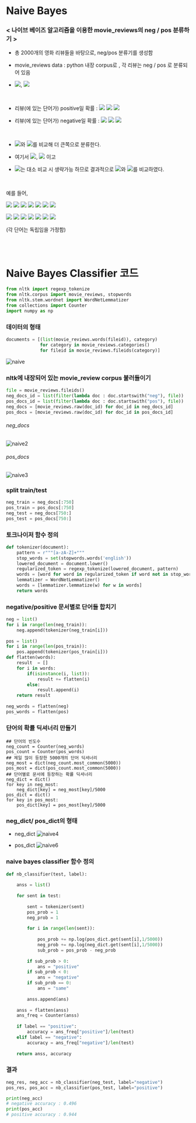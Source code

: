# Naive Bayes 


### < 나이브 베이즈 알고리즘을 이용한 movie_reviews의 neg / pos 분류하기 >


- 총 2000개의 영화 리뷰들을 바탕으로, neg/pos 분류기를 생성함  

- movie_reviews data : python 내장 corpus로 , 각 리뷰는 neg / pos 로 분류되어 있음  

- <img src="https://latex.codecogs.com/svg.latex?\Large&space;N_{pos}=1000">, <img src="https://latex.codecogs.com/svg.latex?\Large&space;N_{neg}=1000">

<br/>

* 리뷰(에 있는 단어가) positive일 확률 : 
<img src="https://latex.codecogs.com/svg.latex?P(pos|words)=P(words|pos)"> <img src="https://latex.codecogs.com/svg.latex?\times"> <img src="https://latex.codecogs.com/svg.latex?P(pos)/P(words)">

* 리뷰(에 있는 단어가) negative일 확률 : 
<img src="https://latex.codecogs.com/svg.latex?P(neg|words)=P(words|neg)"> <img src="https://latex.codecogs.com/svg.latex?\times"> <img src="https://latex.codecogs.com/svg.latex?P(neg)/P(words)">

<br/>

* <img src="https://latex.codecogs.com/svg.latex?P(pos|words)">와 <img src="https://latex.codecogs.com/svg.latex?P(neg|words)">를 비교해 더 큰쪽으로 분류한다.  

* 여기서 <img src="https://latex.codecogs.com/svg.latex?P(pos)=1000/2000=1/2">, <img src="https://latex.codecogs.com/svg.latex?P(neg)=1000/2000=1/2"> 이고  

* <img src="https://latex.codecogs.com/svg.latex?P(words)">는 대소 비교 시 생략가능 하므로 결과적으로 <img src="https://latex.codecogs.com/svg.latex?P(words|pos)">와 <img src="https://latex.codecogs.com/svg.latex?(words|neg)">를 비교하였다.    

<br/>

예를 들어,  

<img src="https://latex.codecogs.com/svg.latex?P(w_1,w_2,\cdot\cdot\cdot,w_n|pos)=P(w_1|pos)"> <img src="https://latex.codecogs.com/svg.latex?\times"> <img src="https://latex.codecogs.com/svg.latex?P(w_2|pos)">
<img src="https://latex.codecogs.com/svg.latex?\times"> <img src="https://latex.codecogs.com/svg.latex?\cdot\cdot\cdot"> <img src="https://latex.codecogs.com/svg.latex?\times"> <img src="https://latex.codecogs.com/svg.latex?P(w_n|pos)">

<img src="https://latex.codecogs.com/svg.latex?P(w_1,w_2,\cdot\cdot\cdot,w_n|neg)=P(w_1|neg)"> <img src="https://latex.codecogs.com/svg.latex?\times"> <img src="https://latex.codecogs.com/svg.latex?P(w_2|neg)">
<img src="https://latex.codecogs.com/svg.latex?\times"> <img src="https://latex.codecogs.com/svg.latex?\cdot\cdot\cdot"> <img src="https://latex.codecogs.com/svg.latex?\times"> <img src="https://latex.codecogs.com/svg.latex?P(w_n|neg)">

(각 단어는 독립임을 가정함)

<br/>
<br/>

# Naive Bayes Classifier 코드


```python
from nltk import regexp_tokenize
from nltk.corpus import movie_reviews, stopwords
from nltk.stem.wordnet import WordNetLemmatizer
from collections import Counter
import numpy as np
```


### 데이터의 형태
```python
documents = [(list(movie_reviews.words(fileid)), category)
             for category in movie_reviews.categories()
             for fileid in movie_reviews.fileids(category)]
```

![naive](https://user-images.githubusercontent.com/37234822/60964731-0e597b80-a34f-11e9-8668-27db0ad1725e.png)



### nltk에 내장되어 있는 movie_review corpus 불러들이기
```python
file = movie_reviews.fileids()
neg_docs_id = list(filter(lambda doc : doc.startswith("neg"), file))
pos_docs_id = list(filter(lambda doc : doc.startswith("pos"), file))
neg_docs = [movie_reviews.raw(doc_id) for doc_id in neg_docs_id]
pos_docs = [movie_reviews.raw(doc_id) for doc_id in pos_docs_id]
```

###### neg_docs
![naive2](https://user-images.githubusercontent.com/37234822/60964778-2e893a80-a34f-11e9-932b-22e97fa36686.png)

###### pos_docs
![naive3](https://user-images.githubusercontent.com/37234822/60964779-2f21d100-a34f-11e9-8231-988a0eacf568.png)


### split train/test

```python
neg_train = neg_docs[:750]
pos_train = pos_docs[:750]
neg_test = neg_docs[750:]
pos_test = pos_docs[750:]
```


### 토크나이저 함수 정의

```python
def tokenizer(document):
    pattern = r"""[a-zA-Z]+"""
    stop_words = set(stopwords.words('english'))
    lowered_document = document.lower()
    regularized_token = regexp_tokenize(lowered_document, pattern)
    words = [word for word in regularized_token if word not in stop_words]
    lemmatizer = WordNetLemmatizer()
    words = [lemmatizer.lemmatize(w) for w in words]
    return words
```


### negative/positive 문서별로 단어들 합치기

```python
neg = list()
for i in range(len(neg_train)):
    neg.append(tokenizer(neg_train[i]))
    
pos = list()
for i in range(len(pos_train)):
    pos.append(tokenizer(pos_train[i]))
def flatten(words):
    result  = []
    for i in words:
        if(isinstance(i, list)):
            result += flatten(i)
        else:
            result.append(i)
    return result
    
neg_words = flatten(neg)
pos_words = flatten(pos)
```


### 단어의 확률 딕셔너리 만들기
```{python, comment=""}
## 단어의 빈도수 
neg_count = Counter(neg_words)
pos_count = Counter(pos_words)
## 제일 많이 등장한 5000개의 단어 딕셔너리
neg_most = dict(neg_count.most_common(5000))
pos_most = dict(pos_count.most_common(5000))
## 단어별로 문서에 등장하는 확률 딕셔너리
neg_dict = dict()
for key in neg_most:
    neg_dict[key] = neg_most[key]/5000
pos_dict = dict()
for key in pos_most:
    pos_dict[key] = pos_most[key]/5000
```


### neg_dict/ pos_dict의 형태

* neg_dict
![naive4](https://user-images.githubusercontent.com/37234822/60964847-5aa4bb80-a34f-11e9-9c92-38d0d4f61c48.png)


* pos_dict
![naive6](https://user-images.githubusercontent.com/37234822/60964848-5aa4bb80-a34f-11e9-8129-245aa0426d7a.png)



### naive bayes classifier 함수 정의
```python
def nb_classifier(test, label):
    
    anss = list()
    
    for sent in test:
        
        sent = tokenizer(sent)
        pos_prob = 1
        neg_prob = 1
        
        for i in range(len(sent)):  
         
            pos_prob += np.log(pos_dict.get(sent[i],1/5000))        
            neg_prob += np.log(neg_dict.get(sent[i],1/5000))
            sub_prob = pos_prob - neg_prob
    
        if sub_prob > 0:
            ans = "positive"
        if sub_prob < 0:
            ans = "negative"
        if sub_prob == 0:
            ans = "same"
            
        anss.append(ans)
    
    anss = flatten(anss)
    ans_freq = Counter(anss)
    
    if label == "positive":
        accuracy = ans_freq["positive"]/len(test)
    elif label == "negative":
        accuracy = ans_freq["negative"]/len(test)
        
    return anss, accuracy
```


### 결과
```python
neg_res, neg_acc = nb_classifier(neg_test, label="negative")
pos_res, pos_acc = nb_classifier(pos_test, label="positive")
```

```python
print(neg_acc)
# negative accuracy : 0.496
print(pos_acc)
# positive accuracy : 0.944
```

